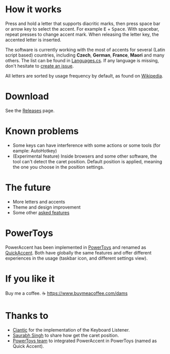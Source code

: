 # How it works

Press and hold a letter that supports diacritic marks, then press space bar or arrow key to select the accent. For example <kbd>E</kbd> + <kbd>Space</kbd>. With spacebar, repeat presses to change accent mark. When releasing the letter key, the accented letter is inserted.

The software is currently working with the most of accents for several (Latin script based) countries, including **Czech**, **German**, **France**, **Maori** and many others. The list can be found in [Languages.cs](/PowerAccent.Core/Languages.cs).
If any language is missing, don't hesitate to [create an issue][newissue].

All letters are sorted by usage frequency by default, as found on [Wikipedia](https://wikipedia.org/wiki/Letter_frequency).

# Download

See the [Releases][releases] page.

# Known problems

- Some keys can have interference with some actions or some tools (for eample: AutoHotkey)
- (Experimental feature) Inside browsers and some other software, the tool can't detect the caret position. Default position is applied, meaning the one you choose in the position settings.

# The future

- More letters and accents
- Theme and design improvement
- Some other [asked features][issues]

# PowerToys
PowerAccent has been implemented in [PowerToys](https://github.com/microsoft/PowerToys) and renamed as [QuickAccent](https://aka.ms/PowerToysOverview_QuickAccent). Both have globally the same features and offer different experiences in the usage (taskbar icon, and different settings view).

# If you like it

Buy me a coffee. ☕
https://www.buymeacoffee.com/dams

# Thanks to

- [Ciantic](https://gist.github.com/Ciantic/471698) for the implementation of the Keyboard Listener.
- [Saurabh Singh](https://www.codeproject.com/Articles/34520/Getting-Caret-Position-Inside-Any-Application) to share how get the caret position.
- [PowerToys team](https://github.com/microsoft/PowerToys) to integrated PowerAccent in PowerToys (named as Quick Accent).

[issues]: https://github.com/damienleroy/PowerAccent/issues
[newissue]: https://github.com/damienleroy/PowerAccent/issues/new
[releases]: https://github.com/damienleroy/PowerAccent/releases
